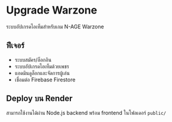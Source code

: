 # Upgrade Warzone

ระบบอัปเกรดไอเท็มสำหรับเกม N-AGE Warzone

## ฟีเจอร์

- ระบบสมัคร/ล็อกอิน
- ระบบอัปเกรดไอเท็มด้วยเพชร
- แอดมินดูล็อกและจัดการผู้เล่น
- เชื่อมต่อ Firebase Firestore

## Deploy บน Render

สามารถใช้งานได้ผ่าน Node.js backend พร้อม frontend ในโฟลเดอร์ `public/`
